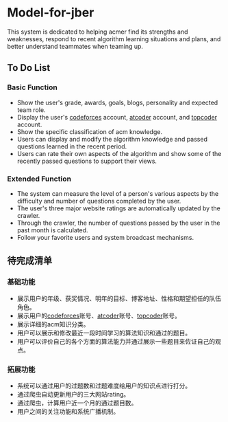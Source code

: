 # Model-for-jber
This system is dedicated to helping acmer find its strengths and weaknesses, respond to recent algorithm learning situations and plans, and better understand teammates when teaming up.
## To Do List
### Basic Function
- Show the user's grade, awards, goals, blogs, personality and expected team role.
- Display the user's [codeforces](http://codeforces.com/) account, [atcoder](https://atcoder.jp/) account, and [topcoder](https://arena.topcoder.com/) account.
- Show the specific classification of acm knowledge.
- Users can display and modify the algorithm knowledge and passed questions learned in the recent period.
- Users can rate their own aspects of the algorithm and show some of the recently passed questions to support their views.
### Extended Function
- The system can measure the level of a person's various aspects by the difficulty and number of questions completed by the user.
- The user's three major website ratings are automatically updated by the crawler.
- Through the crawler, the number of questions passed by the user in the past month is calculated.
- Follow your favorite users and system broadcast mechanisms.
## 待完成清单
### 基础功能
- 展示用户的年级、获奖情况、明年的目标、博客地址、性格和期望担任的队伍角色。
- 展示用户的[codeforces](http://codeforces.com/)账号、[atcoder](https://atcoder.jp/)账号、[topcoder](https://arena.topcoder.com/)账号。
- 展示详细的acm知识分类。
- 用户可以展示和修改最近一段时间学习的算法知识和通过的题目。
- 用户可以评价自己的各个方面的算法能力并通过展示一些题目来佐证自己的观点。
### 拓展功能
- 系统可以通过用户的过题数和过题难度给用户的知识点进行打分。
- 通过爬虫自动更新用户的三大网站rating。
- 通过爬虫，计算用户近一个月的通过题目数。
- 用户之间的关注功能和系统广播机制。
